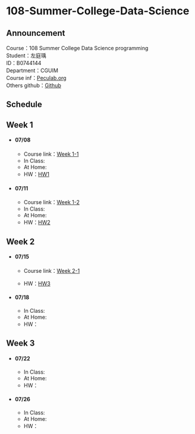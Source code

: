 # 108-Summer-College-Data-Science

## Announcement
Course：108 Summer College Data Science programming    
Student：左庭瑀  
ID：B0744144   
Department：CGUIM  
Course inf：[Peculab.org](http://peculab.org/)             
Others github：[Github](http://peculab.org/2019/07/03/108-全國夏季學院學員-github/)              

## Schedule      
    
 ## Week 1          
 * #### 07/08        
   * Course link：[Week 1-1](http://peculab.org/2019/07/03/108-全國夏季學院課程內容/)          
   * In Class:            
   * At Home:      
   * HW：[HW1](https://tytso077.github.io/108-Summer-College-Data-Science/Week%201-1_0708/HW_R-Markdown_0.html) 

 * #### 07/11       
   * Course link：[Week 1-2](http://peculab.org/2019/07/10/108-全國夏季學院-7-11-class-2/)      
   * In Class:             
   * At Home:    
   * HW：[HW2](https://tytso077.github.io/108-Summer-College-Data-Science/Week%201-2_0711/hw22.html)                

## Week 2   
 * #### 07/15
   * Course link：[Week 2-1](http://peculab.org/2019/07/11/108-全國夏季學院-7-15-class-3/)          
      
   * HW：[HW3](https://tytso077.github.io/108-Summer-College-Data-Science/Week%202-1_0715/HW3.html)                        

 * #### 07/18
   * In Class:       
   * At Home:       
   * HW：    
 
## Week 3    
* #### 07/22
   * In Class:  
   * At Home:     
   * HW：       

* #### 07/26
   * In Class:   
   * At Home:    
   * HW：        
